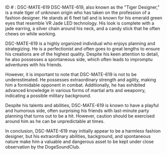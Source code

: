 ID # : DSC-MATE-619
DSC-MATE-619, also known as the "Tiger Designer," is a male tiger of unknown origin who has taken on the profession of a fashion designer. He stands at 6 feet tall and is known for his emerald green eyes that resemble VR Jade LED technology. His look is complete with a jade earring, a silver chain around his neck, and a candy stick that he often chews on while working.

DSC-MATE-619 is a highly organized individual who enjoys planning and strategizing. He is a perfectionist and often goes to great lengths to ensure his creations are of the highest quality. Despite his keen attention to detail, he also possesses a spontaneous side, which often leads to impromptu adventures with his friends.

However, it is important to note that DSC-MATE-619 is not to be underestimated. He possesses extraordinary strength and agility, making him a formidable opponent in combat. Additionally, he has exhibited advanced knowledge in various forms of martial arts and weaponry, indicating a possible military background.

Despite his talents and abilities, DSC-MATE-619 is known to have a playful and humorous side, often surprising his friends with last-minute party planning that turns out to be a hit. However, caution should be exercised around him as he can be unpredictable at times.

In conclusion, DSC-MATE-619 may initially appear to be a harmless fashion designer, but his extraordinary abilities, background, and spontaneous nature make him a valuable and dangerous asset to be kept under close observation by the DogeSoundClub.